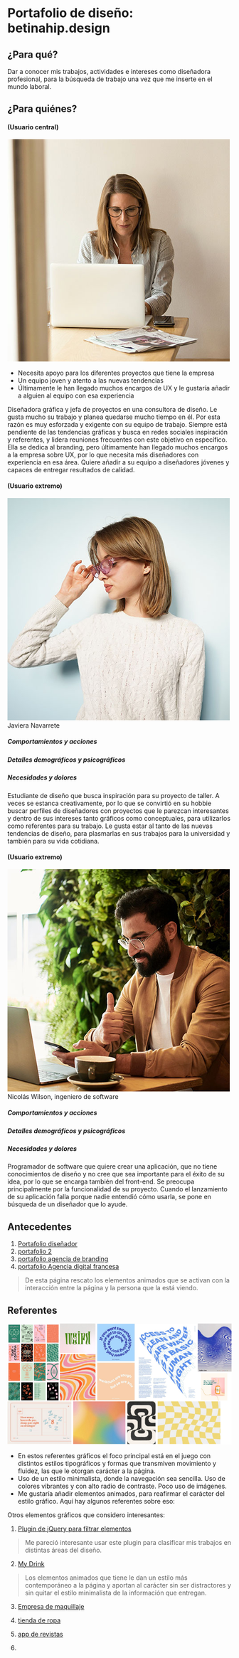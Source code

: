 # Portafolio de diseño: betinahip.design

## **¿Para qué?**

Dar a conocer mis trabajos, actividades e intereses como diseñadora profesional, para la búsqueda de trabajo una vez que me inserte en el mundo laboral.

## **¿Para quiénes?**  

#### (Usuario central)

![alt text](/imagenes-14/usuario-3.jpg)

- Necesita apoyo para los diferentes proyectos que tiene la empresa
- Un equipo joven y atento a las nuevas tendencias
- Últimamente le han llegado muchos encargos de UX y le gustaría añadir a alguien al equipo con esa experiencia

Diseñadora gráfica y jefa de proyectos en una consultora de diseño. Le gusta mucho su trabajo y planea quedarse mucho tiempo en él. Por esta razón es muy esforzada y exigente con su equipo de trabajo. Siempre está pendiente de las tendencias gráficas y busca en redes sociales inspiración y referentes, y lidera reuniones frecuentes con este objetivo en específico. Ella se dedica al branding, pero últimamente han llegado muchos encargos a la empresa sobre UX, por lo que necesita más diseñadores con experiencia en esa área. Quiere añadir a su equipo a diseñadores jóvenes y capaces de entregar resultados de calidad.

#### (Usuario extremo)

![alt text](/imagenes-14/usuario-1.jpg)
Javiera Navarrete

##### Comportamientos y acciones
##### Detalles demográficos y psicográficos
##### Necesidades y dolores

Estudiante de diseño que busca inspiración para su proyecto de taller. A veces se estanca creativamente, por lo que se convirtió en su hobbie buscar perfiles de diseñadores con proyectos que le parezcan interesantes y dentro de sus intereses tanto gráficos como conceptuales, para utilizarlos como referentes para su trabajo. Le gusta estar al tanto de las nuevas tendencias de diseño, para plasmarlas en sus trabajos para la universidad y también para su vida cotidiana.

#### (Usuario extremo)

![alt text](/imagenes-14/usuario-2.jpg)
Nicolás Wilson, ingeniero de software

##### Comportamientos y acciones
##### Detalles demográficos y psicográficos
##### Necesidades y dolores

Programador de software que quiere crear una aplicación, que no tiene conocimientos de diseño y no cree que sea importante para el éxito de su idea, por lo que se encarga también del front-end. Se preocupa principalmente por la funcionalidad de su proyecto. Cuando el lanzamiento de su aplicación falla porque nadie entendió cómo usarla, se pone en búsqueda de un diseñador que lo ayude.


## **Antecedentes** 

1. [Portafolio diseñador](http://allancoutachot.fr/)
2. [portafolio 2](https://www.anandupender.com/)
3. [portafolio agencia de branding](https://studioouam.com/en)
4. [portafolio Agencia digital francesa](https://www.agencekali.fr/)
> De esta página rescato los elementos animados que se activan con la interacción entre la página y la persona que la está viendo. 



## **Referentes**

![alt text](/imagenes-14/referentes.png)

+ En estos referentes gráficos el foco principal está en el juego con distintos estilos tipográficos y formas que transmiven movimiento y fluidez, las que le otorgan carácter a la página. 
+ Uso de un estilo minimalista, donde la navegación sea sencilla. Uso de colores vibrantes y con alto radio de contraste. Poco uso de imágenes.
+ Me gustaría añadir elementos animados, para reafirmar el carácter del estilo gráfico. Aquí hay algunos referentes sobre eso:

Otros elementos gráficos que considero interesantes:

1. [Plugin de jQuery para filtrar elementos](https://isotope.metafizzy.co/)
> Me pareció interesante usar este plugin para clasificar mis trabajos en distintas áreas del diseño.

2. [My Drink](https://www.my-drink.ch/)
> Los elementos animados que tiene le dan un estilo más contemporáneo a la página y aportan al carácter sin ser distractores y sin quitar el estilo minimalista de la información que entregan.

3. [Empresa de maquillaje](https://regi.it/)

4. [tienda de ropa](https://mafanfa.com/)
5. [app de revistas](https://www.protagonist.app/#/)
6. 
